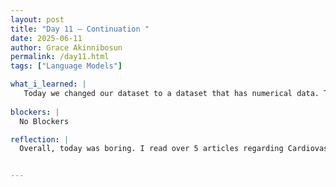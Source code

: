 ```yaml
---
layout: post
title: "Day 11 – Continuation "
date: 2025-06-11
author: Grace Akinnibosun
permalink: /day11.html
tags: ["Language Models"]

what_i_learned: |
   Today we changed our dataset to a dataset that has numerical data. This was done to prevent presenting the data set inaccurately. Our dataset was modified today to include numerical data.  To avoid misrepresenting the dataset and to maintain the objectivity and quantifiability of our study, this was done.  Working with numerical data enables us to produce visualizations like scatter plots and histograms, apply statistical techniques more successfully, and make more understandable inferences based on quantifiable variables.
  
blockers: |
  No Blockers

reflection: |
  Overall, today was boring. I read over 5 articles regarding Cardiovascular disease to better support my analysis. Additionally, adding numerical data to our work this modification lessens the possibility of misunderstandings that can arise when dealing with qualitative or categorical data.  All things considered, this choice bolsters the validity of our results and encourages a more exacting method of data analysis.


---
```


